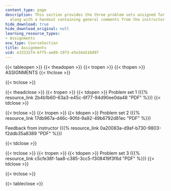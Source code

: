 ```yaml
---
content_type: page
description: This section provides the three problem sets assigned for the course
  along with a handout containing general comments from the instructor.
hide_download: true
hide_download_original: null
learning_resource_types:
- Assignments
ocw_type: CourseSection
title: Assignments
uid: e33332f4-bff5-ae89-1973-e5e34a516d97
---
```


{{< tableopen >}}
{{< theadopen >}}
{{< tropen >}}
{{< thopen >}}
ASSIGNMENTS
{{< thclose >}}

{{< trclose >}}

{{< theadclose >}}
{{< tropen >}}
{{< tdopen >}}
Problem set 1 ({{% resource_link 2b4b1b60-63a3-e45c-6f77-94d90ee0da48 "PDF" %}})
{{< tdclose >}}

{{< trclose >}}
{{< tropen >}}
{{< tdopen >}}
Problem set 2 ({{% resource_link 17db967a-d46c-90fd-9a92-49b6792d81ec "PDF" %}})

Feedback from instructor ({{% resource_link 0a20083a-d9af-b730-9803-f2ddb35a8389 "PDF" %}})


{{< tdclose >}}

{{< trclose >}}
{{< tropen >}}
{{< tdopen >}}
Problem set 3 ({{% resource_link c5cfe38f-1aa8-c385-3cc5-f308419f3f6d "PDF" %}})
{{< tdclose >}}

{{< trclose >}}

{{< tableclose >}}